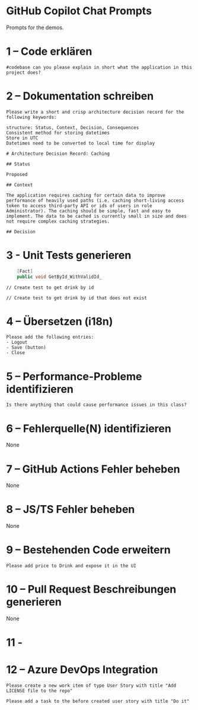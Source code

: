 # GitHub Copilot Chat Prompts

Prompts for the demos.

# 1 – Code erklären

```
#codebase can you please explain in short what the application in this project does?
```

# 2 – Dokumentation schreiben

```
Please write a short and crisp architecture decision record for the following keywords:

structure: Status, Context, Decision, Consequences
Consistent method for storing datetimes
Store in UTC
Datetimes need to be converted to local time for display
```

```
# Architecture Decision Record: Caching

## Status

Proposed

## Context

The application requires caching for certain data to improve performance of heavily used paths (i.e. caching short-living access token to access third-party API or ids of users in role Administrator). The caching should be simple, fast and easy to implement. The data to be cached is currently small in size and does not require complex caching strategies.

## Decision
```

# 3 - Unit Tests generieren

```csharp
    [Fact]
    public void GetById_WithValidId_
```

```
// Create test to get drink by id
```

```
// Create test to get drink by id that does not exist
```

# 4 – Übersetzen (i18n)

```
Please add the following entries:
- Logout
- Save (button)
- Close
```

# 5 – Performance-Probleme identifizieren

```
Is there anything that could cause performance issues in this class?
```

# 6 – Fehlerquelle(N) identifizieren

None

# 7 – GitHub Actions Fehler beheben

None

# 8 – JS/TS Fehler beheben

None

# 9 – Bestehenden Code erweitern

```
Please add price to Drink and expose it in the UI
```

# 10 – Pull Request Beschreibungen generieren

None

# 11 -

# 12 – Azure DevOps Integration

```
Please create a new work item of type User Story with title "Add LICENSE file to the repo"
```

```
Please add a task to the before created user story with title "Do it"
```

